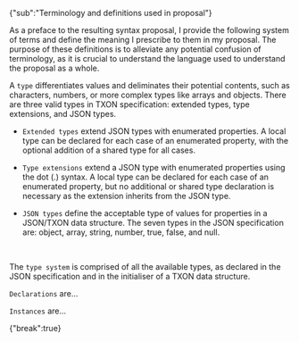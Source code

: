 {"sub":"Terminology and definitions used in proposal"}

As a preface to the resulting syntax proposal, I provide the following system of terms and define the meaning I prescribe to them in my proposal. The purpose of these definitions is to alleviate any potential confusion of terminology, as it is crucial to understand the language used to understand the proposal as a whole.

A `type` differentiates values and deliminates their potential contents, such as characters, numbers, or more complex types like arrays and objects. There are three valid types in TXON specification: extended types, type extensions, and JSON types.

- `Extended types` extend JSON types with enumerated properties. A local type can be declared for each case of an enumerated property, with the optional addition of a shared type for all cases.

- `Type extensions` extend a JSON type with enumerated properties using the dot (.) syntax. A local type can be declared for each case of an enumerated property, but no additional or shared type declaration is necessary as the extension inherits from the JSON type.

- `JSON types` define the acceptable type of values for properties in a JSON/TXON data structure. The seven types in the JSON specification are: object, array, string, number, true, false, and null.

<br>

The `type system` is comprised of all the available types, as declared in the JSON specification and in the initialiser of a TXON data structure.

`Declarations` are...

`Instances` are...

{"break":true}